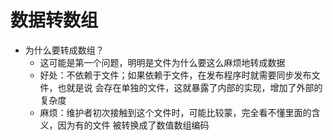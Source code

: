 # 数据转数组
* 为什么要转成数组？
   * 这可能是第一个问题，明明是文件为什么要这么麻烦地转成数据
   * 好处：不依赖于文件；如果依赖于文件，在发布程序时就需要同步发布文件，也就是说
   会存在单独的文件，这就暴露了内部的实现，增加了外部的复杂度
   * 麻烦：维护者初次接触到这个文件时，可能比较蒙，完全看不懂里面的含义，因为有的文件
   被转换成了数值数组编码